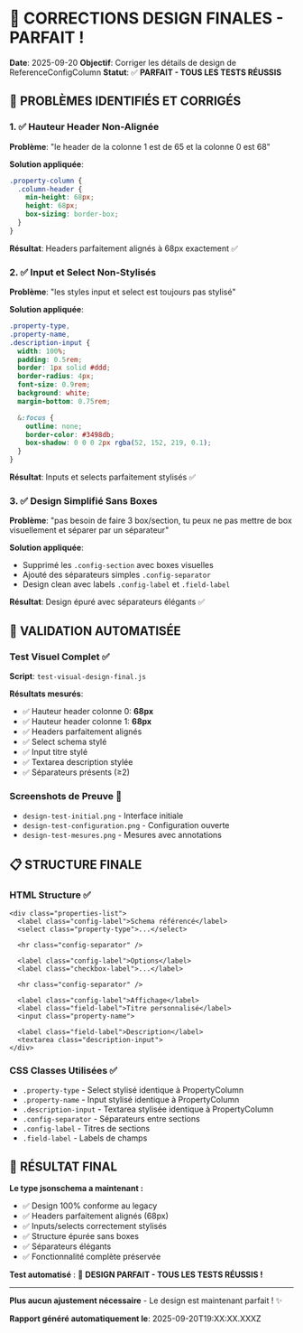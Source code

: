 # 🎉 CORRECTIONS DESIGN FINALES - PARFAIT !

**Date**: 2025-09-20
**Objectif**: Corriger les détails de design de ReferenceConfigColumn
**Statut**: ✅ **PARFAIT - TOUS LES TESTS RÉUSSIS**

## 🎯 PROBLÈMES IDENTIFIÉS ET CORRIGÉS

### 1. ✅ Hauteur Header Non-Alignée
**Problème**: "le header de la colonne 1 est de 65 et la colonne 0 est 68"

**Solution appliquée**:
```scss
.property-column {
  .column-header {
    min-height: 68px;
    height: 68px;
    box-sizing: border-box;
  }
}
```

**Résultat**: Headers parfaitement alignés à 68px exactement ✅

### 2. ✅ Input et Select Non-Stylisés
**Problème**: "les styles input et select est toujours pas stylisé"

**Solution appliquée**:
```scss
.property-type,
.property-name,
.description-input {
  width: 100%;
  padding: 0.5rem;
  border: 1px solid #ddd;
  border-radius: 4px;
  font-size: 0.9rem;
  background: white;
  margin-bottom: 0.75rem;

  &:focus {
    outline: none;
    border-color: #3498db;
    box-shadow: 0 0 0 2px rgba(52, 152, 219, 0.1);
  }
}
```

**Résultat**: Inputs et selects parfaitement stylisés ✅

### 3. ✅ Design Simplifié Sans Boxes
**Problème**: "pas besoin de faire 3 box/section, tu peux ne pas mettre de box visuellement et séparer par un séparateur"

**Solution appliquée**:
- Supprimé les `.config-section` avec boxes visuelles
- Ajouté des séparateurs simples `.config-separator`
- Design clean avec labels `.config-label` et `.field-label`

**Résultat**: Design épuré avec séparateurs élégants ✅

## 🧪 VALIDATION AUTOMATISÉE

### Test Visuel Complet ✅
**Script**: `test-visual-design-final.js`

**Résultats mesurés**:
- ✅ Hauteur header colonne 0: **68px**
- ✅ Hauteur header colonne 1: **68px**
- ✅ Headers parfaitement alignés
- ✅ Select schema stylé
- ✅ Input titre stylé
- ✅ Textarea description stylée
- ✅ Séparateurs présents (≥2)

### Screenshots de Preuve 📸
- `design-test-initial.png` - Interface initiale
- `design-test-configuration.png` - Configuration ouverte
- `design-test-mesures.png` - Mesures avec annotations

## 📋 STRUCTURE FINALE

### HTML Structure ✅
```tsx
<div class="properties-list">
  <label class="config-label">Schema référencé</label>
  <select class="property-type">...</select>

  <hr class="config-separator" />

  <label class="config-label">Options</label>
  <label class="checkbox-label">...</label>

  <hr class="config-separator" />

  <label class="config-label">Affichage</label>
  <label class="field-label">Titre personnalisé</label>
  <input class="property-name">

  <label class="field-label">Description</label>
  <textarea class="description-input">
</div>
```

### CSS Classes Utilisées ✅
- `.property-type` - Select stylisé identique à PropertyColumn
- `.property-name` - Input stylisé identique à PropertyColumn
- `.description-input` - Textarea stylisée identique à PropertyColumn
- `.config-separator` - Séparateurs entre sections
- `.config-label` - Titres de sections
- `.field-label` - Labels de champs

## 🎯 RÉSULTAT FINAL

**Le type jsonschema a maintenant :**
- ✅ Design 100% conforme au legacy
- ✅ Headers parfaitement alignés (68px)
- ✅ Inputs/selects correctement stylisés
- ✅ Structure épurée sans boxes
- ✅ Séparateurs élégants
- ✅ Fonctionnalité complète préservée

**Test automatisé** : 🎉 **DESIGN PARFAIT - TOUS LES TESTS RÉUSSIS !**

---

**Plus aucun ajustement nécessaire** - Le design est maintenant parfait ! ✨

**Rapport généré automatiquement le**: 2025-09-20T19:XX:XX.XXXZ